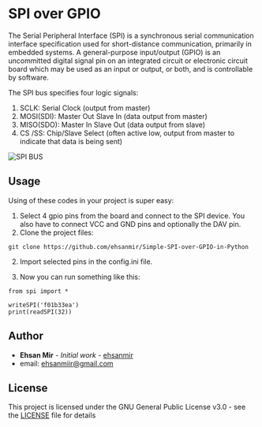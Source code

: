 # SPI over GPIO
The Serial Peripheral Interface (SPI) is a synchronous serial communication interface specification used for short-distance communication, primarily in embedded systems. 
A general-purpose input/output (GPIO) is an uncommitted digital signal pin on an integrated circuit or electronic circuit board which may be used as an input or output, or both, and is controllable by software.

The SPI bus specifies four logic signals:
1. SCLK: Serial Clock (output from master)
2. MOSI(SDI): Master Out Slave In (data output from master)
3. MISO(SDO): Master In Slave Out (data output from slave)
4. CS /SS: Chip/Slave Select (often active low, output from master to indicate that data is being sent)

![SPI BUS](https://dlnware.com/sites/dlnware.com/files/images/spi_single_slave.png)

## Usage
Using of these codes in your project is super easy:
1. Select 4 gpio pins from the board and connect to the SPI device. You also have to connect VCC and GND pins and optionally the DAV pin.
2. Clone the project files:
```
git clone https://github.com/ehsanmir/Simple-SPI-over-GPIO-in-Python
```
2. Import selected pins in the config.ini file.

3. Now you can run something like this: 

```
from spi import *

writeSPI('f01b33ea')
print(readSPI(32))
```

## Author
* **Ehsan Mir** - *Initial work* - [ehsanmir](https://github.com/ehsanmir)
* email: ehsanmiir@gmail.com

## License
This project is licensed under the GNU General Public License v3.0 - see the [LICENSE](LICENSE) file for details
